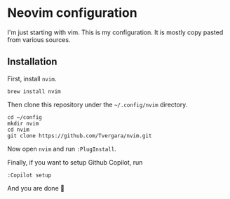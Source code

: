 # Neovim configuration

I'm just starting with vim. This is my configuration. It is mostly copy pasted from various sources.

## Installation

First, install `nvim`.

```
brew install nvim
```

Then clone this repository under the `~/.config/nvim` directory.

```
cd ~/config
mkdir nvim
cd nvim
git clone https://github.com/Tvergara/nvim.git 
```

Now open `nvim` and run `:PlugInstall`.

Finally, if you want to setup Github Copilot, run

```
:Copilot setup
```
And you are done :tada:

